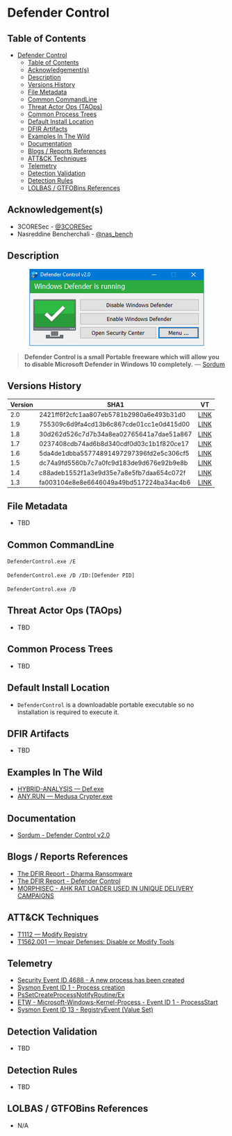 # Defender Control

## Table of Contents

- [Defender Control](#defender-control)
  - [Table of Contents](#table-of-contents)
  - [Acknowledgement(s)](#acknowledgements)
  - [Description](#description)
  - [Versions History](#versions-history)
  - [File Metadata](#file-metadata)
  - [Common CommandLine](#common-commandline)
  - [Threat Actor Ops (TAOps)](#threat-actor-ops-taops)
  - [Common Process Trees](#common-process-trees)
  - [Default Install Location](#default-install-location)
  - [DFIR Artifacts](#dfir-artifacts)
  - [Examples In The Wild](#examples-in-the-wild)
  - [Documentation](#documentation)
  - [Blogs / Reports References](#blogs--reports-references)
  - [ATT&CK Techniques](#attck-techniques)
  - [Telemetry](#telemetry)
  - [Detection Validation](#detection-validation)
  - [Detection Rules](#detection-rules)
  - [LOLBAS / GTFOBins References](#lolbas--gtfobins-references)

## Acknowledgement(s)

- 3CORESec - [@3CORESec](https://twitter.com/3CORESec)
- Nasreddine Bencherchali - [@nas_bench](https://twitter.com/nas_bench)

## Description

<p align="center"><img src="/Images/Screenshots/DefenderControl.png"></p>

> **Defender Control is a small Portable freeware which will allow you to disable Microsoft Defender in Windows 10 completely.** — [Sordum](https://www.sordum.org/9480/defender-control-v2-0/)

## Versions History

| Version | SHA1                                     | VT                                                                                                                   |
|---------|------------------------------------------|----------------------------------------------------------------------------------------------------------------------|
| 2.0    | 2421ff6f2cfc1aa807eb5781b2980a6e493b31d0 | [LINK](https://www.virustotal.com/gui/file/20c730c7033b5bdc0a6510825e90449ba8f87942d2d7f61fa1ba5f100e98c141)                                                                                                             |
| 1.9    | 755309c6d9fa4cd13b6c867cde01cc1e0d415d00 | [LINK](https://www.virustotal.com/gui/file/6606d759667fbdfaa46241db7ffb4839d2c47b88a20120446f41e916cad77d0b)                                                                                                             |
| 1.8    | 30d262d526c7d7b34a8ea02765641a7dae51a867 | [LINK](https://www.virustotal.com/gui/file/94cd357b51381f164ed17ff16a1c036ab228350fc41fa78507ce611f3dec0efd)                                                                                                             |
| 1.7    | 0237408cdb74ad6b8d340cdf0d03c1b1f820ce17 | [LINK](https://www.virustotal.com/gui/file/ce3a6224dae98fdaa712cfa6495cb72349f333133dbfb339c9e90699cbe4e8e4)                                                                                                             |
| 1.6    | 5da4de1dbba55774891497297396fd2e5c306cf5 | [LINK](https://www.virustotal.com/gui/file/a201f7f81277e28c0bdd680427b979aee70e42e8a98c67f11e7c83d02f8fe7ae)                                                                                                             |
| 1.5    | dc74a9fd5560b7c7a0fc9d183de9d676e92b9e8b | [LINK](https://www.virustotal.com/gui/file/c576f7f55c4c0304b290b15e70a638b037df15c69577cd6263329c73416e490e)                                                                                                             |
| 1.4    | c88adeb1552f1a3e9d35e7a8e5fb7daa654c072f | [LINK](https://www.virustotal.com/gui/file/09d874b2d30d1418677618751ae57f219c062944f00d4b2def1f90a4ae9d3745)                                                                                                             |
| 1.3    | fa003104e8e8e6646049a49bd517224ba34ac4b6 | [LINK](https://www.virustotal.com/gui/file/5161a16217b9d8b9817ad1f6e1020e2eb625bbd6ccf82fbf9423077d0c966aa0)                                                                                                             |

## File Metadata

- TBD

## Common CommandLine

```batch
DefenderControl.exe /E

DefenderControl.exe /D /ID:[Defender PID]

DefenderControl.exe /D
```

## Threat Actor Ops (TAOps)

- TBD

## Common Process Trees

- TBD

## Default Install Location

- ``DefenderControl`` is a downloadable portable executable so no installation is required to execute it.

## DFIR Artifacts

- TBD

## Examples In The Wild

- [HYBRID-ANALYSIS — Def.exe](https://www.hybrid-analysis.com/sample/a201f7f81277e28c0bdd680427b979aee70e42e8a98c67f11e7c83d02f8fe7ae/5ef3dc0f4ef6473e02070a78)
- [ANY.RUN — Medusa Crypter.exe](https://app.any.run/tasks/54e660eb-4cab-4280-be27-11333838a5eb/)

## Documentation

- [Sordum - Defender Control v2.0](https://www.sordum.org/9480/defender-control-v2-0/)

## Blogs / Reports References

- [The DFIR Report  - Dharma Ransomware](https://thedfirreport.com/2020/04/14/dharma-ransomware/)
- [The DFIR Report  - Defender Control](https://thedfirreport.com/2020/12/13/defender-control/)
- [MORPHISEC - AHK RAT LOADER USED IN UNIQUE DELIVERY CAMPAIGNS](https://blog.morphisec.com/ahk-rat-loader-leveraged-in-unique-delivery-campaigns)

## ATT&CK Techniques

- [T1112 — Modify Registry](https://attack.mitre.org/techniques/T1112/)
- [T1562.001 — Impair Defenses: Disable or Modify Tools](https://attack.mitre.org/techniques/T1562/001/)

## Telemetry

- [Security Event ID 4688 - A new process has been created](https://www.ultimatewindowssecurity.com/securitylog/encyclopedia/event.aspx?eventID=4688)
- [Sysmon Event ID 1 - Process creation](https://www.ultimatewindowssecurity.com/securitylog/encyclopedia/event.aspx?eventid=90001)
- [PsSetCreateProcessNotifyRoutine/Ex](https://docs.microsoft.com/en-us/windows-hardware/drivers/ddi/ntddk/nf-ntddk-pssetcreateprocessnotifyroutineex)
- [ETW - Microsoft-Windows-Kernel-Process - Event ID 1 - ProcessStart](https://github.com/nasbench/EVTX-ETW-Resources)
- [Sysmon Event ID 13 - RegistryEvent (Value Set)](https://www.ultimatewindowssecurity.com/securitylog/encyclopedia/event.aspx?eventid=90013)

## Detection Validation

- TBD

## Detection Rules

- TBD

## LOLBAS / GTFOBins References

- N/A
